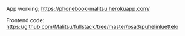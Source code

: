 App working; https://phonebook-malitsu.herokuapp.com/

Frontend code: https://github.com/Malitsu/fullstack/tree/master/osa3/puhelinluettelo
